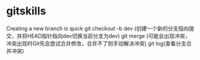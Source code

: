 # gitskills
Creating  a new branch is quick
git checkout -b dev (创建一个新的分支指向提交，并将HEAD指针指向dev切换当前分支为dev)
git merge (可能会出现冲突，冲突出现时Git先会尝试合并修改，合并不了则手动解决冲突)
git log(查看分支合并冲突)

